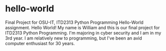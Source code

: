 # hello-world
Final Project for OSU-IT, ITD2313 Python Programming Hello-World assignment.
Hello World!
My name is William and this is our final project for ITD2313 Python Programming. I'm majoring in cyber security and I am in my 3rd year. I am relatively new to programming, but I've been an avid computer enthusiast for 30 years.
